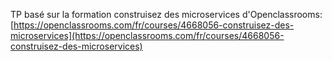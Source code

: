 TP basé sur la formation construisez des microservices d'Openclassrooms:
[https://openclassrooms.com/fr/courses/4668056-construisez-des-microservices](https://openclassrooms.com/fr/courses/4668056-construisez-des-microservices)